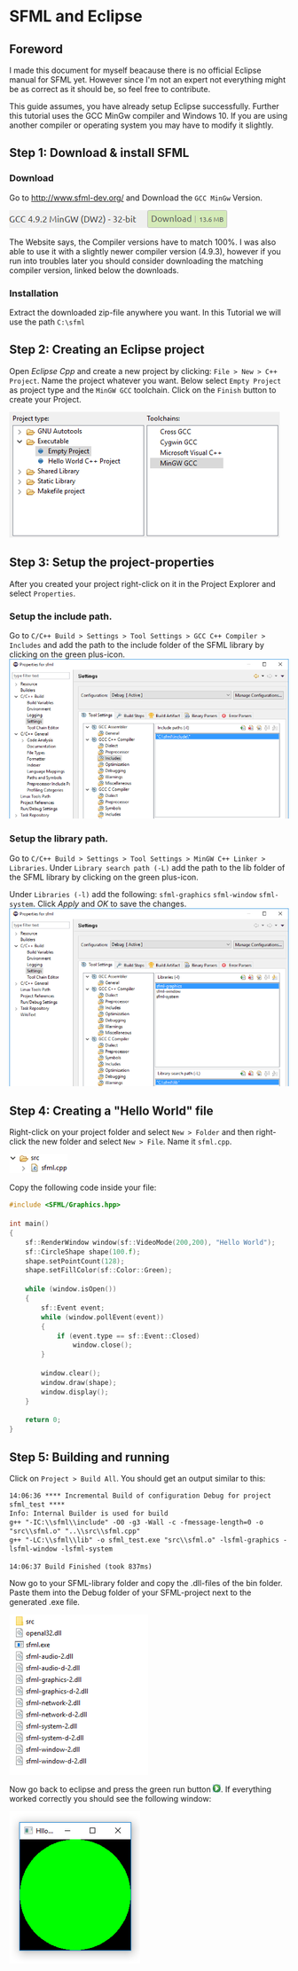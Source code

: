 # SFML and Eclipse
## Foreword
I made this document for myself beacause there is no official Eclipse manual
for SFML yet. However since I'm not an expert not everything might be as
correct as it should be, so feel free to contribute.

This guide assumes, you have already setup Eclipse successfully.
Further this tutorial uses the GCC MinGw compiler and Windows 10.
If you are using another compiler or operating system you may have to
modify it slightly.

## Step 1: Download & install SFML
### Download
Go to http://www.sfml-dev.org/ and Download the `GCC MinGw` Version.

![Download Button](download_button.png)

The Website says, the Compiler versions have to match 100%. I was also
able to use it with a slightly newer compiler version (4.9.3), however if you
run into troubles later you should consider downloading the matching compiler
version, linked below the downloads.

### Installation
Extract the downloaded zip-file anywhere you want. In this Tutorial we will
use the path `C:\sfml`

## Step 2: Creating an Eclipse project
Open _Eclipse Cpp_ and create a new project by clicking:
`File > New > C++ Project`.
Name the project whatever you want. Below select `Empty Project` as project
type and the `MinGW GCC` toolchain. Click on the `Finish` button to create your
Project.

![Creating a new project.](new_project.png)

## Step 3: Setup the project-properties
After you created your project right-click on it in the Project Explorer and
select `Properties`.
### Setup the include path.
Go to `C/C++ Build > Settings > Tool Settings > GCC C++ Compiler > Includes`
and add the path to the include folder of the SFML library by clicking on the
green plus-icon.
![Adding the libary-path.](include.png)

### Setup the library path.
Go to `C/C++ Build > Settings > Tool Settings > MinGW C++ Linker > Libraries`.
Under `Library search path (-L)` add the path to the lib folder of the SFML
library by clicking on the green plus-icon.

Under `Libraries (-l)` add the following: `sfml-graphics` `sfml-window`
`sfml-system`. Click _Apply_ and _OK_ to save the changes.
![Adding the library-path.](lib.png)

## Step 4: Creating a "Hello World" file
Right-click on your project folder and select `New > Folder` and then
right-click the new folder and select `New > File`. Name it `sfml.cpp`.

![New folder and file.](folder.png)

Copy the following code inside your file:

```c++
#include <SFML/Graphics.hpp>

int main()
{
    sf::RenderWindow window(sf::VideoMode(200,200), "Hello World");
    sf::CircleShape shape(100.f);
    shape.setPointCount(128);
    shape.setFillColor(sf::Color::Green);

    while (window.isOpen())
    {
        sf::Event event;
        while (window.pollEvent(event))
        {
            if (event.type == sf::Event::Closed)
                window.close();
        }

        window.clear();
        window.draw(shape);
        window.display();
    }

    return 0;
}
```
## Step 5: Building and running
Click on `Project > Build All`. You should get an output similar to this:
```
14:06:36 **** Incremental Build of configuration Debug for project sfml_test ****
Info: Internal Builder is used for build
g++ "-IC:\\sfml\\include" -O0 -g3 -Wall -c -fmessage-length=0 -o "src\\sfml.o" "..\\src\\sfml.cpp"
g++ "-LC:\\sfml\\lib" -o sfml_test.exe "src\\sfml.o" -lsfml-graphics -lsfml-window -lsfml-system

14:06:37 Build Finished (took 837ms)
```

Now go to your SFML-library folder and copy the .dll-files of the bin folder.
Paste them into the Debug folder of your SFML-project next to the generated
.exe file.

![The .dll-files.](dll.png)

Now go back to eclipse and press the green run button ![](run_button.png).
If everything worked correctly you should see the following window:

![The final window.](/window.png)
